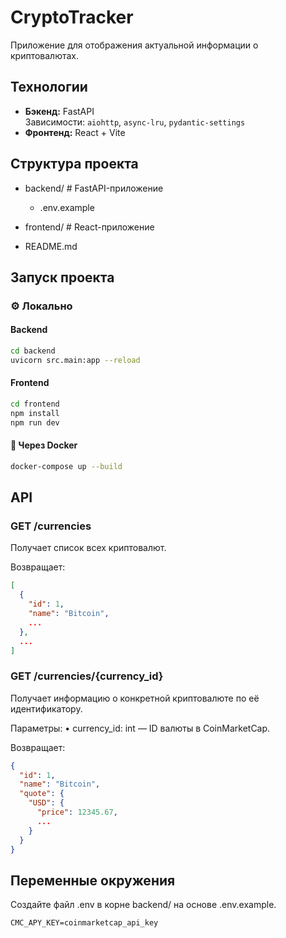 # CryptoTracker

Приложение для отображения актуальной информации о криптовалютах.

## Технологии

- **Бэкенд:** FastAPI  
  Зависимости: `aiohttp`, `async-lru`, `pydantic-settings`
- **Фронтенд:** React + Vite

## Структура проекта

* backend/     # FastAPI-приложение

  * .env.example

* frontend/    # React-приложение

* README.md

## Запуск проекта

### ⚙️ Локально

#### Backend

```bash
cd backend
uvicorn src.main:app --reload
```

#### Frontend

```bash
cd frontend
npm install
npm run dev
```

#### 🐳 Через Docker

```bash
docker-compose up --build
```

## API

### GET /currencies

Получает список всех криптовалют.

Возвращает:

```json
[
  {
    "id": 1,
    "name": "Bitcoin",
    ...
  },
  ...
]
```

### GET /currencies/{currency_id}

Получает информацию о конкретной криптовалюте по её идентификатору.

Параметры:
	•	currency_id: int — ID валюты в CoinMarketCap.

Возвращает:

```json
{
  "id": 1,
  "name": "Bitcoin",
  "quote": {
    "USD": {
      "price": 12345.67,
      ...
    }
  }
}
```

## Переменные окружения

Создайте файл .env в корне backend/ на основе .env.example.

```
CMC_APY_KEY=coinmarketcap_api_key
```